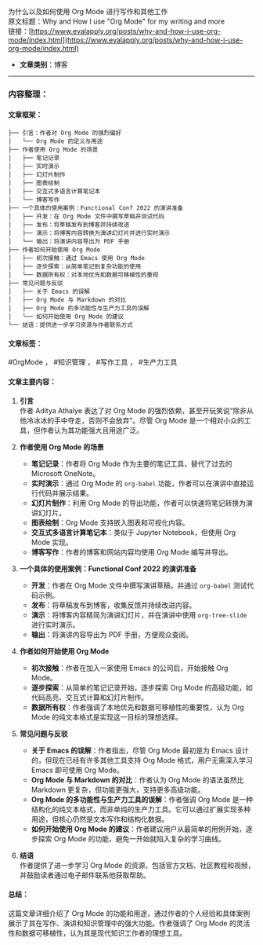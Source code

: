 为什么以及如何使用 Org Mode 进行写作和其他工作  
  原文标题：Why and How I use "Org Mode" for my writing and more  
  链接：[https://www.evalapply.org/posts/why-and-how-i-use-org-mode/index.html](https://www.evalapply.org/posts/why-and-how-i-use-org-mode/index.html)  

- **文章类别**：博客  

---

### 内容整理：

#### 文章框架：
```
├── 引言：作者对 Org Mode 的强烈偏好
│   └── Org Mode 的定义与用途
├── 作者使用 Org Mode 的场景
│   ├── 笔记记录
│   ├── 实时演示
│   ├── 幻灯片制作
│   ├── 图表绘制
│   ├── 交互式多语言计算笔记本
│   └── 博客写作
├── 一个具体的使用案例：Functional Conf 2022 的演讲准备
│   ├── 开发：在 Org Mode 文件中撰写草稿并测试代码
│   ├── 发布：将草稿发布到博客并持续改进
│   ├── 演示：将博客内容转换为演讲幻灯片并进行实时演示
│   └── 输出：将演讲内容导出为 PDF 手册
├── 作者如何开始使用 Org Mode
│   ├── 初次接触：通过 Emacs 使用 Org Mode
│   ├── 逐步探索：从简单笔记到复杂功能的使用
│   └── 数据所有权：对本地优先和数据可移植性的重视
├── 常见问题与反驳
│   ├── 关于 Emacs 的误解
│   ├── Org Mode 与 Markdown 的对比
│   ├── Org Mode 的多功能性与生产力工具的误解
│   └── 如何开始使用 Org Mode 的建议
└── 结语：提供进一步学习资源与作者联系方式
```

#### 文章标签：
#OrgMode ， #知识管理 ， #写作工具 ， #生产力工具

#### 文章主要内容：
1. **引言**  
   作者 Aditya Athalye 表达了对 Org Mode 的强烈依赖，甚至开玩笑说“除非从他冷冰冰的手中夺走，否则不会放弃”。尽管 Org Mode 是一个相对小众的工具，但作者认为其功能强大且用途广泛。

2. **作者使用 Org Mode 的场景**  
   - **笔记记录**：作者将 Org Mode 作为主要的笔记工具，替代了过去的 Microsoft OneNote。  
   - **实时演示**：通过 Org Mode 的 `org-babel` 功能，作者可以在演讲中直接运行代码并展示结果。  
   - **幻灯片制作**：利用 Org Mode 的导出功能，作者可以快速将笔记转换为演讲幻灯片。  
   - **图表绘制**：Org Mode 支持嵌入图表和可视化内容。  
   - **交互式多语言计算笔记本**：类似于 Jupyter Notebook，但使用 Org Mode 实现。  
   - **博客写作**：作者的博客和网站内容均使用 Org Mode 编写并导出。

3. **一个具体的使用案例：Functional Conf 2022 的演讲准备**  
   - **开发**：作者在 Org Mode 文件中撰写演讲草稿，并通过 `org-babel` 测试代码示例。  
   - **发布**：将草稿发布到博客，收集反馈并持续改进内容。  
   - **演示**：将博客内容精简为演讲幻灯片，并在演讲中使用 `org-tree-slide` 进行实时演示。  
   - **输出**：将演讲内容导出为 PDF 手册，方便观众查阅。

4. **作者如何开始使用 Org Mode**  
   - **初次接触**：作者在加入一家使用 Emacs 的公司后，开始接触 Org Mode。  
   - **逐步探索**：从简单的笔记记录开始，逐步探索 Org Mode 的高级功能，如代码高亮、交互式计算和幻灯片制作。  
   - **数据所有权**：作者强调了本地优先和数据可移植性的重要性，认为 Org Mode 的纯文本格式是实现这一目标的理想选择。

5. **常见问题与反驳**  
   - **关于 Emacs 的误解**：作者指出，尽管 Org Mode 最初是为 Emacs 设计的，但现在已经有许多其他工具支持 Org Mode 格式，用户无需深入学习 Emacs 即可使用 Org Mode。  
   - **Org Mode 与 Markdown 的对比**：作者认为 Org Mode 的语法虽然比 Markdown 更复杂，但功能更强大，支持更多高级功能。  
   - **Org Mode 的多功能性与生产力工具的误解**：作者强调 Org Mode 是一种结构化的纯文本格式，而非单纯的生产力工具。它可以通过扩展实现多种用途，但核心仍然是文本写作和结构化数据。  
   - **如何开始使用 Org Mode 的建议**：作者建议用户从最简单的用例开始，逐步探索 Org Mode 的功能，避免一开始就陷入复杂的学习曲线。

6. **结语**  
   作者提供了进一步学习 Org Mode 的资源，包括官方文档、社区教程和视频，并鼓励读者通过电子邮件联系他获取帮助。

#### 总结：
这篇文章详细介绍了 Org Mode 的功能和用途，通过作者的个人经验和具体案例展示了其在写作、演讲和知识管理中的强大功能。作者强调了 Org Mode 的灵活性和数据可移植性，认为其是现代知识工作者的理想工具。